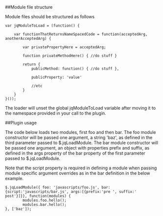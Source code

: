 ##Module file structure

Module files should be structured as follows

    var jqModuleToLoad = (function() {
    
        var functionThatReturnsNameSpacedCode = function(acceptedArg, anotherAcceptedArg) {
            
            var privatePropertyHere = acceptedArg;
            
            function privateMethodHere() { //do stuff }
            
            return {
                publicMethod: function() { //do stuff },
                
                publicProperty: 'value'
                
                //etc
            }
        }
    }());
    
The loader will unset the global jqModuleToLoad variable after moving it to the namespace provided in your call to the plugin.

##Plugin usage

The code below loads two modules, first foo and then bar. The foo module constructor will be passed one argument, a string 'baz', as defined
in the third parameter passed to $.jqLoadModule. The bar module constructor will be passed one argument, an object with properties
prefix and suffix, as defined in the args property of the bar property of the first parameter passed to $.jqLoadModule.

Note that the script property is required in defining a module when passing module specific argument overrides as in the bar definition in the below
example.

    $.jqLoadModule({ foo: 'javascripts/foo.js', bar: {script:'javascripts/bar.js', args:[{prefix:'pre ', suffix:' post'}]}}, function(modules) {
            modules.foo.hello();
            modules.bar.hello();
    }, ['baz']);